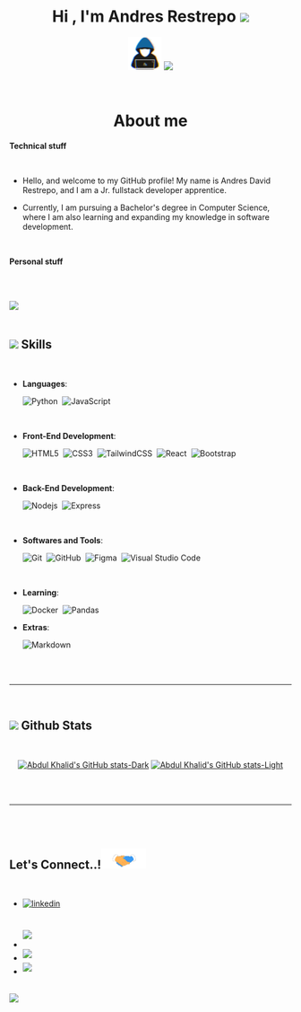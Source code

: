 <h1 align="center"><b>Hi , I'm Andres Restrepo </b><img src="https://media.giphy.com/media/hvRJCLFzcasrR4ia7z/giphy.gif" width="35"></h1>

<p align="center">
 <picture><img src = "./assets/mdImages/about_me.gif" width = 60px> <img src="https://readme-typing-svg.herokuapp.com?font=Quicksand&pause=1000&color=F76262&center=true&random=false&width=435&lines=Systems+engineering+student%2C;Jr.+Fullstack+developer+apprentice%2C;Passionate+about+IA%2C;Aimed+at+data+scientists..."></picture>
</p>

<br>

<h1 align="center"><b> About me </b></h1>


**Technical stuff**

<br>

- Hello, and welcome to my GitHub profile! My name is Andres David Restrepo, and I am a Jr. fullstack developer apprentice.

- Currently, I am pursuing a Bachelor's degree in Computer Science, where I am also learning and expanding my knowledge in software development.

<br>

**Personal stuff**

<br>

<br>

<img src="https://user-images.githubusercontent.com/73097560/115834477-dbab4500-a447-11eb-908a-139a6edaec5c.gif"><br><br>

## <img src="https://media2.giphy.com/media/QssGEmpkyEOhBCb7e1/giphy.gif?cid=ecf05e47a0n3gi1bfqntqmob8g9aid1oyj2wr3ds3mg700bl&rid=giphy.gif" width ="25"><b> Skills</b>

<br>

<p align="center">

- **Languages**:

  ![Python](https://img.shields.io/badge/Python%20-%2314354C.svg?style=for-the-badge&logo=python&logoColor=white)&nbsp;
  ![JavaScript](https://img.shields.io/badge/JavaScript%20-%23F7DF1E.svg?style=for-the-badge&logo=javascript&logoColor=black)&nbsp;

<br>   
    
- **Front-End Development**:

  ![HTML5](https://img.shields.io/badge/HTML5%20-%23E34F26.svg?style=for-the-badge&logo=html5&logoColor=white)&nbsp;
  ![CSS3](https://img.shields.io/badge/CSS%20-%231572B6.svg?style=for-the-badge&logo=css3&logoColor=white)&nbsp;
  ![TailwindCSS](https://img.shields.io/badge/-Tailwind_CSS-38B2AC?style=for-the-badge&logo=tailwind-css&logoColor=white)&nbsp;
  ![React](https://img.shields.io/badge/React-white?style=for-the-badge&logo=React&logoColor=%23002e54&color=%238afdff)&nbsp;
  ![Bootstrap](https://img.shields.io/badge/BOOTSTRAP-white?style=for-the-badge&logo=Bootstrap&logoColor=%23ffffff&color=%237952B3)&nbsp;

<br>

- **Back-End Development**:

  ![Nodejs](https://img.shields.io/badge/NODE-white?style=for-the-badge&logo=Node.js&logoColor=%23ffffff&color=%23339933)&nbsp;
  ![Express](https://img.shields.io/badge/EXPRESS-white?style=for-the-badge&logo=Express&logoColor=%23000000)&nbsp;

<br>

- **Softwares and Tools**:

  ![Git](https://img.shields.io/badge/git-%23F05033.svg?style=for-the-badge&logo=git&logoColor=white)&nbsp;
  ![GitHub](https://img.shields.io/badge/github-%23121011.svg?style=for-the-badge&logo=github&logoColor=white)&nbsp;
  ![Figma](https://img.shields.io/badge/Figma-F24E1E?style=for-the-badge&logo=figma&logoColor=white)&nbsp;
  ![Visual Studio Code](https://img.shields.io/badge/VS%20Code-0078d7.svg?style=for-the-badge&logo=visual-studio-code&logoColor=white)&nbsp;

<br>

- **Learning**:

  ![Docker](https://img.shields.io/badge/DOCKER-white?style=for-the-badge&logo=Docker&logoColor=%23ffffff&color=%232496ED)&nbsp;
  ![Pandas](https://img.shields.io/badge/PANDAS-white?style=for-the-badge&logo=Pandas&logoColor=%23ffffff&color=%23150458)&nbsp;

</p>

- **Extras**:

  ![Markdown](https://img.shields.io/badge/markdown-%23000000.svg?style=for-the-badge&logo=markdown&logoColor=white)&nbsp;

</p>

<br>
<br>

---

<br>

## <img src="https://media.giphy.com/media/iY8CRBdQXODJSCERIr/giphy.gif" width="35"><b> Github Stats </b>

<br>

<div align="center">

[![Abdul Khalid's GitHub stats-Dark](https://github-readme-stats.vercel.app/api?username=0xabdulkhalid&show_icons=true&theme=dark#gh-dark-mode-only)](https://github.com/anuraghazra/github-readme-stats#gh-dark-mode-only)
[![Abdul Khalid's GitHub stats-Light](https://github-readme-stats.vercel.app/api?username=0xabdulkhalid&show_icons=true&theme=default#gh-light-mode-only)](https://github.com/anuraghazra/github-readme-stats#gh-light-mode-only)

</div>

<br>
<br>

---

<br>
<br>

## <b> Let's Connect..!</b><img src="./assets/mdImages/handshake.gif" width ="80">

<br>
<div align='left'>

<ul>

<li>
<a href="https://www.linkedin.com/in/andres-david-restrepo-hernandez-42402827a/" target="_blank">
  <img src="https://img.shields.io/badge/linkedin:  Adrestreph-%2300acee.svg?color=405DE6&style=for-the-badge&logo=linkedin&logoColor=white" alt=linkedin style="margin-bottom: 5px;"/>
</a>
</li>

<br>

<br>

<li>
<a href="mailto:adrestreph@eafit.edu.co" target="_blank">
<img src="https://img.shields.io/badge/Adrestreph-Outlook?style=flat-square&logo=microsoftoutlook&logoColor=white&color=%230078D4" t=mail style="margin-bottom: 15px;" />
</a>
</li>

<li>
<a href="mailto:andresdavid1313@gmail.com" target="_blank">
<img src="https://img.shields.io/badge/Outlook:  Adrestreph-%23EA4335.svg?style=for-the-badge&logo=microsoftoutlook&logoColor=white&color=%230078D4" t=mail style="margin-bottom: 5px;" />
</a>
</li>

<li>
<a href="mailto:andresdavid1313@gmail.com" target="_blank">
<img src="https://img.shields.io/badge/gmail:  Adrestreph-%23EA4335.svg?style=for-the-badge&logo=gmail&logoColor=white" t=mail style="margin-bottom: 5px;" />
</a>
</li>

</ul>
</div>

<br>
<img src="https://user-images.githubusercontent.com/73097560/115834477-dbab4500-a447-11eb-908a-139a6edaec5c.gif">
<br>
<br>
<br>

<div align='center'>



</div>
<br>
<br>
